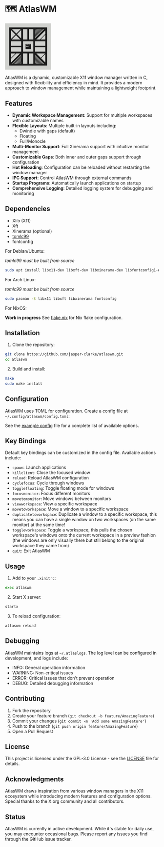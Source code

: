 # 🗺️ AtlasWM

<img src="atlaswm.png" alt="AtlasWM Banner" width="30%">

AtlasWM is a dynamic, customizable X11 window manager written in C, designed with flexibility and efficiency in mind. It provides a modern approach to window management while maintaining a lightweight footprint.

## Features

- **Dynamic Workspace Management**: Support for multiple workspaces with customizable names
- **Flexible Layouts**: Multiple built-in layouts including:
  - Dwindle with gaps (default)
  - Floating
  - Full/Monocle
- **Multi-Monitor Support**: Full Xinerama support with intuitive monitor management
- **Customizable Gaps**: Both inner and outer gaps support through configuration
- **Hot Reloading**: Configuration can be reloaded without restarting the window manager
- **IPC Support**: Control AtlasWM through external commands
- **Startup Programs**: Automatically launch applications on startup
- **Comprehensive Logging**: Detailed logging system for debugging and monitoring

## Dependencies

- Xlib (X11)
- Xft
- Xinerama (optional)
- [tomlc99](https://github.com/cktan/tomlc99)
- fontconfig

For Debian/Ubuntu:

_tomlc99 must be built from source_

```bash
sudo apt install libx11-dev libxft-dev libxinerama-dev libfontconfig1-dev
```

For Arch Linux:

_tomlc99 must be built from source_

```bash
sudo pacman -S libx11 libxft libxinerama fontconfig
```

For NixOS:

**Work in progress**
See [flake.nix](flake.nix) for Nix flake configuration.

## Installation

1. Clone the repository:

```bash
git clone https://github.com/jasper-clarke/atlaswm.git
cd atlaswm
```

2. Build and install:

```bash
make
sudo make install
```

## Configuration

AtlasWM uses TOML for configuration. Create a config file at `~/.config/atlaswm/config.toml`:

See the [example config](config.example.toml) file for a complete list of available options.

## Key Bindings

Default key bindings can be customized in the config file. Available actions include:

- `spawn`: Launch applications
- `killclient`: Close the focused window
- `reload`: Reload AtlasWM configuration
- `cyclefocus`: Cycle through windows
- `togglefloating`: Toggle floating mode for windows
- `focusmonitor`: Focus different monitors
- `movetomonitor`: Move windows between monitors
- `viewworkspace`: View a specific workspace
- `movetoworkspace`: Move a window to a specific workspace
- `duplicatetoworkspace`: Duplicate a window to a specific workspace, this means you can have a single window on two workspaces (on the same monitor) at the same time!
- `toggleworkspace`: Toggle a workspace, this pulls the chosen workspace's windows onto the current workspace in a preview fashion (the windows are only visually there but still belong to the original workspace they came from)
- `quit`: Exit AtlasWM

## Usage

1. Add to your `.xinitrc`:

```bash
exec atlaswm
```

2. Start X server:

```bash
startx
```

3. To reload configuration:

```bash
atlaswm reload
```

## Debugging

AtlasWM maintains logs at `~/.atlaslogs`. The log level can be configured in development, and logs include:

- INFO: General operation information
- WARNING: Non-critical issues
- ERROR: Critical issues that don't prevent operation
- DEBUG: Detailed debugging information

## Contributing

1. Fork the repository
2. Create your feature branch (`git checkout -b feature/AmazingFeature`)
3. Commit your changes (`git commit -m 'Add some AmazingFeature'`)
4. Push to the branch (`git push origin feature/AmazingFeature`)
5. Open a Pull Request

## License

This project is licensed under the GPL-3.0 License - see the [LICENSE](LICENSE) file for details.

## Acknowledgments

AtlasWM draws inspiration from various window managers in the X11 ecosystem while introducing modern features and configuration options. Special thanks to the X.org community and all contributors.

## Status

AtlasWM is currently in active development. While it's stable for daily use, you may encounter occasional bugs. Please report any issues you find through the GitHub issue tracker.

